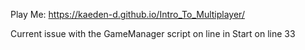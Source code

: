 Play Me: https://kaeden-d.github.io/Intro_To_Multiplayer/

Current issue with the GameManager script on line in Start on line 33